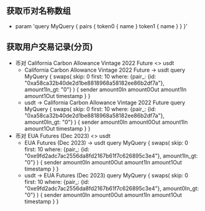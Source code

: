 ## 获取币对名称数组
- param
        'query MyQuery {
            pairs {
                token0 {
                name
                }
            token1 {
                name
            }
            }
        }'
## 获取用户交易记录(分页)
- 币对 California Carbon Allowance Vintage 2022 Future <> usdt
    - California Carbon Allowance Vintage 2022 Future -> usdt
       query MyQuery {
        swaps(
        skip: 0
        first: 10
        where: {pair_: {id: "0xa58ca32b40de2d1be8818968a58182ee86b2df7a"}, amount1In_gt: "0"}
        ) {
        sender
        amount0In
        amount0Out
        amount1In
        amount1Out
        timestamp
        }
        }
    - usdt -> California Carbon Allowance Vintage 2022 Future 
        query MyQuery {
        swaps(
        skip: 0
        first: 10
        where: {pair_: {id: "0xa58ca32b40de2d1be8818968a58182ee86b2df7a"}, amount0In_gt: "0"}
        ) {
        sender
        amount0In
        amount0Out
        amount1In
        amount1Out
        timestamp
        }
        }
- 币对 EUA Futures (Dec 2023) <> usdt 
    - EUA Futures (Dec 2023) -> usdt 
         query MyQuery {
        swaps(
        skip: 0
        first: 10
        where: {pair_: {id: "0xe9fd2adc7ac2556da8fd2167b61f7c626895c3e4"}, amount1In_gt: "0"}
        ) {
        sender
        amount0In
        amount0Out
        amount1In
        amount1Out
        timestamp
        }
        }
    - usdt -> EUA Futures (Dec 2023)
      query MyQuery {
        swaps(
        skip: 0
        first: 10
        where: {pair_: {id: "0xe9fd2adc7ac2556da8fd2167b61f7c626895c3e4"}, amount0In_gt: "0"}
        ) {
        sender
        amount0In
        amount0Out
        amount1In
        amount1Out
        timestamp
        }
        }

  
